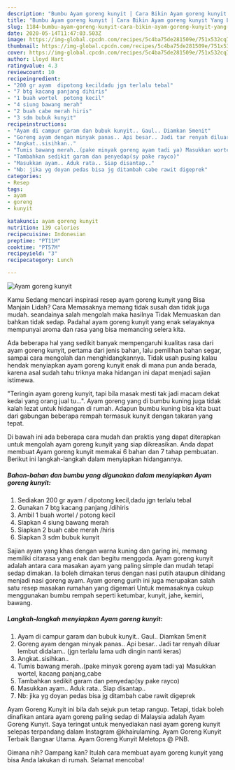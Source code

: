 ```yaml
---
description: "Bumbu Ayam goreng kunyit | Cara Bikin Ayam goreng kunyit Yang Lezat Sekali"
title: "Bumbu Ayam goreng kunyit | Cara Bikin Ayam goreng kunyit Yang Lezat Sekali"
slug: 1184-bumbu-ayam-goreng-kunyit-cara-bikin-ayam-goreng-kunyit-yang-lezat-sekali
date: 2020-05-14T11:47:03.503Z
image: https://img-global.cpcdn.com/recipes/5c4ba75de281509e/751x532cq70/ayam-goreng-kunyit-foto-resep-utama.jpg
thumbnail: https://img-global.cpcdn.com/recipes/5c4ba75de281509e/751x532cq70/ayam-goreng-kunyit-foto-resep-utama.jpg
cover: https://img-global.cpcdn.com/recipes/5c4ba75de281509e/751x532cq70/ayam-goreng-kunyit-foto-resep-utama.jpg
author: Lloyd Hart
ratingvalue: 4.3
reviewcount: 10
recipeingredient:
- "200 gr ayam  dipotong kecildadu jgn terlalu tebal"
- "7 btg kacang panjang dihiris"
- "1 buah wortel  potong kecil"
- "4 siung bawang merah"
- "2 buah cabe merah hiris"
- "3 sdm bubuk kunyit"
recipeinstructions:
- "Ayam di campur garam dan bubuk kunyit.. Gaul.. Diamkan 5menit"
- "Goreng ayam dengan minyak panas.. Api besar.. Jadi tar renyah diluar lembut didalam.. (jgn terlalu lama udh dingin nanti keras)"
- "Angkat..sisihkan.."
- "Tumis bawang merah..(pake minyak goreng ayam tadi ya) Masukkan wortel, kacang panjang,cabe"
- "Tambahkan sedikit garam dan penyedap(sy pake rayco)"
- "Masukkan ayam.. Aduk rata.. Siap disantap.."
- "Nb: jika yg doyan pedas bisa jg ditambah cabe rawit digeprek"
categories:
- Resep
tags:
- ayam
- goreng
- kunyit

katakunci: ayam goreng kunyit 
nutrition: 139 calories
recipecuisine: Indonesian
preptime: "PT11M"
cooktime: "PT57M"
recipeyield: "3"
recipecategory: Lunch

---
```



![Ayam goreng kunyit](https://img-global.cpcdn.com/recipes/5c4ba75de281509e/751x532cq70/ayam-goreng-kunyit-foto-resep-utama.jpg)

Kamu Sedang mencari inspirasi resep ayam goreng kunyit yang Bisa Manjain Lidah? Cara Memasaknya memang tidak susah dan tidak juga mudah. seandainya salah mengolah maka hasilnya Tidak Memuaskan dan bahkan tidak sedap. Padahal ayam goreng kunyit yang enak selayaknya mempunyai aroma dan rasa yang bisa memancing selera kita.

Ada beberapa hal yang sedikit banyak mempengaruhi kualitas rasa dari ayam goreng kunyit, pertama dari jenis bahan, lalu pemilihan bahan segar, sampai cara mengolah dan menghidangkannya. Tidak usah pusing kalau hendak menyiapkan ayam goreng kunyit enak di mana pun anda berada, karena asal sudah tahu triknya maka hidangan ini dapat menjadi sajian istimewa.

&#34;Teringin ayam goreng kunyit, tapi bila masak mesti tak jadi macam dekat kedai yang orang jual tu…&#34;. Ayam goreng yang di bumbu kuning juga tidak kalah lezat untuk hidangan di rumah. Adapun bumbu kuning bisa kita buat dari gabungan beberapa rempah termasuk kunyit dengan takaran yang tepat.


Di bawah ini ada beberapa cara mudah dan praktis yang dapat diterapkan untuk mengolah ayam goreng kunyit yang siap dikreasikan. Anda dapat membuat Ayam goreng kunyit memakai 6 bahan dan 7 tahap pembuatan. Berikut ini langkah-langkah dalam menyiapkan hidangannya.

<!--inarticleads1-->

##### Bahan-bahan dan bumbu yang digunakan dalam menyiapkan Ayam goreng kunyit:

1. Sediakan 200 gr ayam / dipotong kecil,dadu jgn terlalu tebal
1. Gunakan 7 btg kacang panjang /dihiris
1. Ambil 1 buah wortel / potong kecil
1. Siapkan 4 siung bawang merah
1. Siapkan 2 buah cabe merah /hiris
1. Siapkan 3 sdm bubuk kunyit


Sajian ayam yang khas dengan warna kuning dan garing ini, memang memiliki citarasa yang enak dan begitu menggoda. Ayam goreng kunyit adalah antara cara masakan ayam yang paling simple dan mudah tetapi sedap dimakan. Ia boleh dimakan terus dengan nasi putih ataupun dihidang menjadi nasi goreng ayam. Ayam goreng gurih ini juga merupakan salah satu resep masakan rumahan yang digemari Untuk memasaknya cukup menggunakan bumbu rempah seperti ketumbar, kunyit, jahe, kemiri, bawang. 

<!--inarticleads2-->

##### Langkah-langkah menyiapkan Ayam goreng kunyit:

1. Ayam di campur garam dan bubuk kunyit.. Gaul.. Diamkan 5menit
1. Goreng ayam dengan minyak panas.. Api besar.. Jadi tar renyah diluar lembut didalam.. (jgn terlalu lama udh dingin nanti keras)
1. Angkat..sisihkan..
1. Tumis bawang merah..(pake minyak goreng ayam tadi ya) Masukkan wortel, kacang panjang,cabe
1. Tambahkan sedikit garam dan penyedap(sy pake rayco)
1. Masukkan ayam.. Aduk rata.. Siap disantap..
1. Nb: jika yg doyan pedas bisa jg ditambah cabe rawit digeprek


Ayam Goreng Kunyit ini bila dah sejuk pun tetap rangup. Tetapi, tidak boleh dinafikan antara ayam goreng paling sedap di Malaysia adalah Ayam Goreng Kunyit. Saya teringat untuk menyediakan nasi ayam goreng kunyit selepas terpandang dalam Instagram @khairulaming. Ayam Goreng Kunyit Terbaik Bangsar Utama. Ayam Goreng Kunyit Meletops @ PNB. 

Gimana nih? Gampang kan? Itulah cara membuat ayam goreng kunyit yang bisa Anda lakukan di rumah. Selamat mencoba!
